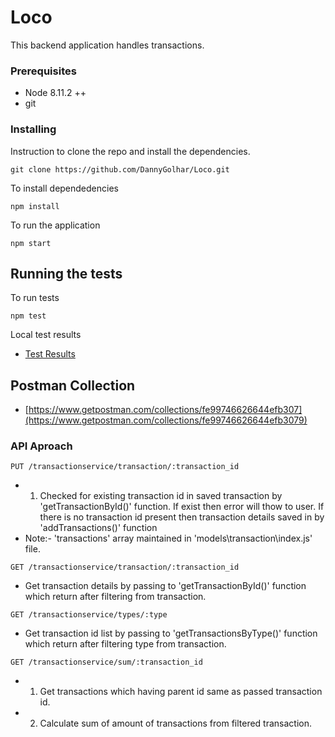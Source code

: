 # Loco

This backend application handles transactions.

### Prerequisites
* Node 8.11.2 ++
* git

### Installing

Instruction to clone the repo and install the dependencies.

```
git clone https://github.com/DannyGolhar/Loco.git
```

To install dependedencies

```
npm install
```

To run the application

```
npm start
```

## Running the tests

To run tests

```
npm test
```

Local test results

* [Test Results](https://raw.githubusercontent.com/DannyGolhar/Loco/65db16301dd95f254f5f91a5a2762a20296d53c0/loco-test.png)

## Postman Collection
* [https://www.getpostman.com/collections/fe99746626644efb307](https://www.getpostman.com/collections/fe99746626644efb3079)


### API Aproach 
``` 
PUT /transactionservice/transaction/:transaction_id
```
* 1. Checked for existing transaction id in saved transaction by 'getTransactionById()' function. If exist then error will thow to user. If there is no transaction id present then transaction details saved in by 'addTransactions()' function
* Note:- 'transactions' array maintained in 'models\transaction\index.js' file.



``` 
GET /transactionservice/transaction/:transaction_id
```
* Get transaction details by passing to 'getTransactionById()' function which return after filtering from transaction. 


``` 
GET /transactionservice/types/:type
```
* Get transaction id list by passing to 'getTransactionsByType()' function which return after filtering type from transaction. 

``` 
GET /transactionservice/sum/:transaction_id
```
* 1. Get transactions which having parent id same as passed transaction id.
* 2. Calculate sum of amount of transactions from filtered transaction. 
